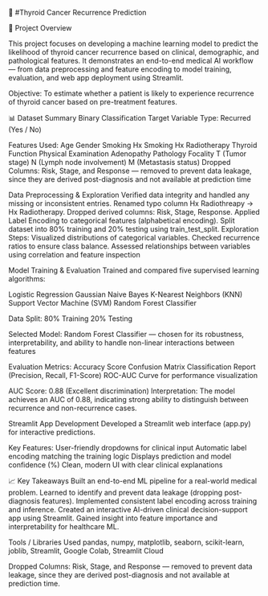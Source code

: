 🧬 #Thyroid Cancer Recurrence Prediction

📘 Project Overview

This project focuses on developing a machine learning model to predict the likelihood of thyroid cancer recurrence based on clinical, demographic, and pathological features.
It demonstrates an end-to-end medical AI workflow — from data preprocessing and feature encoding to model training, evaluation, and web app deployment using Streamlit.

Objective:
To estimate whether a patient is likely to experience recurrence of thyroid cancer based on pre-treatment features.

📊 Dataset Summary
Binary Classification
Target Variable	Type: Recurred (Yes / No)	

Features Used:
Age
Gender
Smoking
Hx Smoking
Hx Radiotherapy
Thyroid Function
Physical Examination
Adenopathy
Pathology
Focality
T (Tumor stage)
N (Lymph node involvement)
M (Metastasis status)
Dropped Columns:
Risk, Stage, and Response — removed to prevent data leakage, since they are derived post-diagnosis and not available at prediction time

Data Preprocessing & Exploration
Verified data integrity and handled any missing or inconsistent entries.
Renamed typo column Hx Radiothreapy → Hx Radiotherapy.
Dropped derived columns: Risk, Stage, Response.
Applied Label Encoding to categorical features (alphabetical encoding).
Split dataset into 80% training and 20% testing using train_test_split.
Exploration Steps:
Visualized distributions of categorical variables.
Checked recurrence ratios to ensure class balance.
Assessed relationships between variables using correlation and feature inspection

Model Training & Evaluation
Trained and compared five supervised learning algorithms:

Logistic Regression
Gaussian Naive Bayes
K-Nearest Neighbors (KNN)
Support Vector Machine (SVM)
Random Forest Classifier

Data Split:
80% Training
20% Testing

Selected Model:
Random Forest Classifier — chosen for its robustness, interpretability, and ability to handle non-linear interactions between features

Evaluation Metrics:
Accuracy Score
Confusion Matrix
Classification Report (Precision, Recall, F1-Score)
ROC-AUC Curve for performance visualization

AUC Score: 0.88 (Excellent discrimination)
Interpretation: The model achieves an AUC of 0.88, indicating strong ability to distinguish between recurrence and non-recurrence cases.

Streamlit App Development
Developed a Streamlit web interface (app.py) for interactive predictions.

Key Features:
User-friendly dropdowns for clinical input 
Automatic label encoding matching the training logic
Displays prediction and model confidence (%)
Clean, modern UI with clear clinical explanations

📈 Key Takeaways
Built an end-to-end ML pipeline for a real-world medical problem.
Learned to identify and prevent data leakage (dropping post-diagnosis features).
Implemented consistent label encoding across training and inference.
Created an interactive AI-driven clinical decision-support app using Streamlit.
Gained insight into feature importance and interpretability for healthcare ML.

Tools / Libraries Used
pandas, numpy, matplotlib, seaborn, scikit-learn, joblib, Streamlit, Google Colab, Streamlit Cloud 


Dropped Columns:
Risk, Stage, and Response — removed to prevent data leakage, since they are derived post-diagnosis and not available at prediction time.
